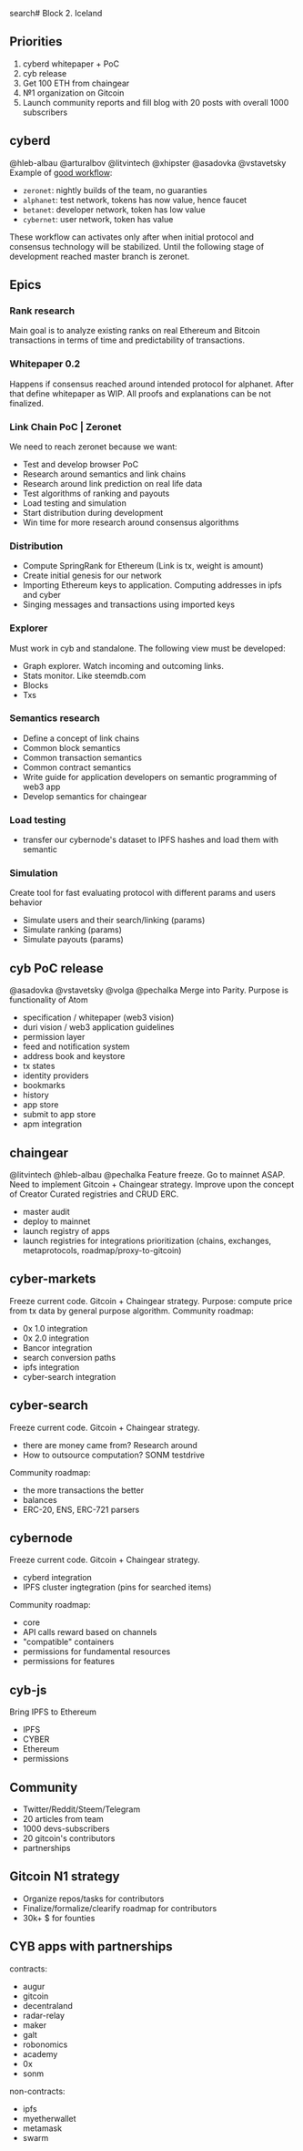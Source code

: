 search# Block 2. Iceland

## Priorities
1. cyberd whitepaper + PoC
2. cyb release
3. Get 100 ETH from chaingear
4. №1 organization on Gitcoin
5. Launch community reports and fill blog with 20 posts with overall 1000 subscribers

## cyberd
@hleb-albau @arturalbov @litvintech @xhipster @asadovka @vstavetsky
Example of [good workflow](http://tezos.gitlab.io/betanet/#the-networks):
- `zeronet`: nightly builds of the team, no guaranties
- `alphanet`: test network, tokens has now value, hence faucet
- `betanet`: developer network, token has low value
- `cybernet`: user network, token has value

These  workflow can activates only after when initial protocol and consensus technology will be stabilized. Until the following stage of development reached master branch is zeronet.

## Epics

### Rank research
Main goal is to analyze existing ranks on real Ethereum and Bitcoin transactions in terms of time and predictability of transactions.

### Whitepaper 0.2

Happens if consensus reached around intended protocol for alphanet. After that define whitepaper as WIP. All proofs and explanations can be not finalized.

### Link Chain PoC | Zeronet

We need to reach zeronet because we want:
- Test and develop browser PoC
- Research around semantics and link chains
- Research around link prediction on real life data
- Test algorithms of ranking and payouts
- Load testing and simulation
- Start distribution during development
- Win time for more research around consensus algorithms

### Distribution

- Compute SpringRank for Ethereum (Link is tx, weight is amount)
- Create initial genesis for our network
- Importing Ethereum keys to application. Computing addresses in ipfs and cyber
- Singing messages and transactions using imported keys

### Explorer

Must work in cyb and standalone.
The following view must be developed:
- Graph explorer. Watch incoming and outcoming links.
- Stats monitor. Like steemdb.com
- Blocks
- Txs

### Semantics research
- Define a concept of link chains
- Common block semantics
- Common transaction semantics
- Common contract semantics
- Write guide for application developers on semantic programming of web3 app
- Develop semantics for chaingear

### Load testing
- transfer our cybernode's dataset to IPFS hashes and load them with semantic

### Simulation
Create tool for fast evaluating protocol with different params and users behavior
- Simulate users and their search/linking (params)
- Simulate ranking (params)
- Simulate payouts (params)

## cyb PoC release
@asadovka @vstavetsky @volga @pechalka
Merge into Parity. Purpose is functionality of Atom
- specification / whitepaper (web3 vision)
- duri vision / web3 application guidelines
- permission layer
- feed and notification system
- address book and keystore
- tx states
- identity providers
- bookmarks
- history
- app store
- submit to app store
- apm integration

## chaingear
@litvintech @hleb-albau @pechalka
Feature freeze. Go to mainnet ASAP. Need to implement Gitcoin + Chaingear strategy. Improve upon the concept of Creator Curated registries and CRUD ERC.
- master audit
- deploy to mainnet
- launch registry of apps
- launch registries for integrations prioritization (chains, exchanges, metaprotocols, roadmap/proxy-to-gitcoin)

## cyber-markets
Freeze current code. Gitcoin + Chaingear strategy.
Purpose: compute price from tx data by general purpose algorithm.
Community roadmap:
- 0x 1.0 integration
- 0x 2.0 integration
- Bancor integration
- search conversion paths
- ipfs integration
- cyber-search integration

## cyber-search
Freeze current code. Gitcoin + Chaingear strategy.
- there are money came from? Research around
- How to outsource computation? SONM testdrive

Community roadmap:
- the more transactions the better
- balances
- ERC-20, ENS, ERC-721 parsers

## cybernode
Freeze current code. Gitcoin + Chaingear strategy.
- cyberd integration
- IPFS cluster ingtegration (pins for searched items)

Community roadmap:
- core
- API calls reward based on channels
- "compatible" containers
- permissions for fundamental resources
- permissions for features

## cyb-js
Bring IPFS to Ethereum
- IPFS
- CYBER
- Ethereum
- permissions

## Community
- Twitter/Reddit/Steem/Telegram
- 20 articles from team
- 1000 devs-subscribers
- 20 gitcoin's contributors
- partnerships

## Gitcoin N1 strategy
- Organize repos/tasks for contributors
- Finalize/formalize/clearify roadmap for contributors
- 30k+ $ for founties

## CYB apps with partnerships
contracts:
- augur
- gitcoin
- decentraland
- radar-relay
- maker
- galt
- robonomics
- academy
- 0x
- sonm

non-contracts:
- ipfs
- myetherwallet
- metamask
- swarm

